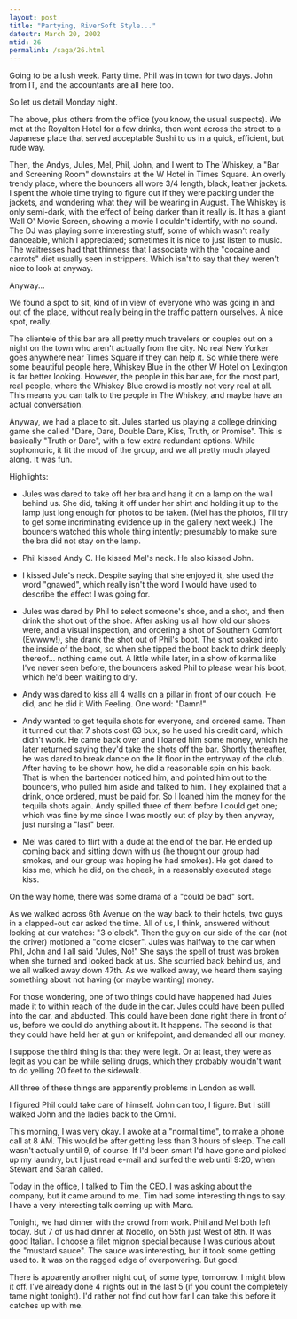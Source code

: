 ```yaml
---
layout: post
title: "Partying, RiverSoft Style..."
datestr: March 20, 2002
mtid: 26
permalink: /saga/26.html
---
```


Going to be a lush week. Party time. Phil was in town for two days. John from
IT, and the accountants are all here too.

 So let us detail Monday night.

 The above, plus others from the office (you know, the usual suspects). We
met at the Royalton Hotel for a few drinks, then went across the street to a
Japanese place that served acceptable Sushi to us in a quick, efficient, but
rude way.

 Then, the Andys, Jules, Mel, Phil, John, and I went to The Whiskey, a "Bar
and Screening Room" downstairs at the W Hotel in Times Square. An overly
trendy place, where the bouncers all wore 3/4 length, black, leather jackets.
I spent the whole time trying to figure out if they were packing under the jackets,
and wondering what they will be wearing in August. The Whiskey is only semi-dark,
with the effect of being darker than it really is. It has a giant Wall O' Movie
Screen, showing a movie I couldn't identify, with no sound. The DJ was playing
some interesting stuff, some of which wasn't really danceable, which I appreciated;
sometimes it is nice to just listen to music. The waitresses had that thinness
that I associate with the "cocaine and carrots" diet usually seen
in strippers. Which isn't to say that they weren't nice to look at anyway.

 Anyway...

 We found a spot to sit, kind of in view of everyone who was going in and out
of the place, without really being in the traffic pattern ourselves. A nice
spot, really.

 The clientele of this bar are all pretty much travelers or couples out on
a night on the town who aren't actually from the city. No real New Yorker goes
anywhere near Times Square if they can help it. So while there were some beautiful
people here, Whiskey Blue in the other W Hotel on Lexington is far better looking.
However, the people in this bar are, for the most part, real people, where the
Whiskey Blue crowd is mostly not very real at all. This means you can talk to
the people in The Whiskey, and maybe have an actual conversation.

 Anyway, we had a place to sit. Jules started us playing a college drinking
game she called "Dare, Dare, Double Dare, Kiss, Truth, or Promise".
This is basically "Truth or Dare", with a few extra redundant options.
While sophomoric, it fit the mood of the group, and we all pretty much played
along. It was fun.

Highlights:

* Jules was dared to take off her bra and hang it on a lamp on the wall behind
us. She did, taking it off under her shirt and holding it up to the lamp just
long enough for photos to be taken. (Mel has the photos, I'll try to get some
incriminating evidence up in the gallery next week.) The bouncers watched
this whole thing intently; presumably to make sure the bra did not stay on
the lamp.

* Phil kissed Andy C. He kissed Mel's neck. He also kissed John.

* I kissed Jule's neck. Despite saying that she enjoyed it, she used the word
"gnawed", which really isn't the word I would have used to describe
the effect I was going for.

* Jules was dared by Phil to select someone's shoe, and a shot, and then drink
the shot out of the shoe. After asking us all how old our shoes were, and
a visual inspection, and ordering a shot of Southern Comfort (Ewwww!), she
drank the shot out of Phil's boot. The shot soaked into the inside of the
boot, so when she tipped the boot back to drink deeply thereof... nothing
came out. A little while later, in a show of karma like I've never seen before,
the bouncers asked Phil to please wear his boot, which he'd been waiting to
dry.

* Andy was dared to kiss all 4 walls on a pillar in front of our couch. He
did, and he did it With Feeling. One word: "Damn!"

* Andy wanted to get tequila shots for everyone, and ordered same. Then it
turned out that 7 shots cost 63 bux, so he used his credit card, which didn't
work. He came back over and I loaned him some money, which he later returned
saying they'd take the shots off the bar. Shortly thereafter, he was dared
to break dance on the lit floor in the entryway of the club. After having
to be shown how, he did a reasonable spin on his back. That is when the bartender
noticed him, and pointed him out to the bouncers, who pulled him aside and
talked to him. They explained that a drink, once ordered, must be paid for.
So I loaned him the money for the tequila shots again. Andy spilled three
of them before I could get one; which was fine by me since I was mostly out
of play by then anyway, just nursing a "last" beer.

* Mel was dared to flirt with a dude at the end of the bar. He ended up coming
back and sitting down with us (he thought our group had smokes, and our group
was hoping he had smokes). He got dared to kiss me, which he did, on the cheek,
in a reasonably executed stage kiss.

On the way home, there was some drama of a "could be bad" sort.

As we walked across 6th Avenue on the way back to their hotels, two guys in
a clapped-out car asked the time. All of us, I think, answered without looking
at our watches: "3 o'clock". Then the guy on our side of the car (not
the driver) motioned a "come closer". Jules was halfway to the car
when Phil, John and I all said "Jules, No!" She says the spell of
trust was broken when she turned and looked back at us. She scurried back behind
us, and we all walked away down 47th. As we walked away, we heard them saying
something about not having (or maybe wanting) money.

For those wondering, one of two things could have happened had Jules made
it to within reach of the dude in the car. Jules could have been pulled into
the car, and abducted. This could have been done right there in front of us,
before we could do anything about it. It happens. The second is that they could
have held her at gun or knifepoint, and demanded all our money.

I suppose the third thing is that they were legit. Or at least, they were
as legit as you can be while selling drugs, which they probably wouldn't want
to do yelling 20 feet to the sidewalk.

All three of these things are apparently problems in London as well.

I figured Phil could take care of himself. John can too, I figure. But I still
walked John and the ladies back to the Omni.

This morning, I was very okay. I awoke at a "normal time", to make
a phone call at 8 AM. This would be after getting less than 3 hours of sleep.
The call wasn't actually until 9, of course. If I'd been smart I'd have gone
and picked up my laundry, but I just read e-mail and surfed the web until 9:20,
when Stewart and Sarah called.

Today in the office, I talked to Tim the CEO. I was asking about the company,
but it came around to me. Tim had some interesting things to say. I have a very
interesting talk coming up with Marc.

Tonight, we had dinner with the crowd from work. Phil and Mel both left today.
But 7 of us had dinner at Nocello, on 55th just West of 8th. It was good Italian.
I choose a filet mignon special because I was curious about the "mustard
sauce". The sauce was interesting, but it took some getting used to. It
was on the ragged edge of overpowering. But good.

There is apparently another night out, of some type, tomorrow. I might blow
it off. I've already done 4 nights out in the last 5 (if you count the completely
tame night tonight). I'd rather not find out how far I can take this before
it catches up with me.
